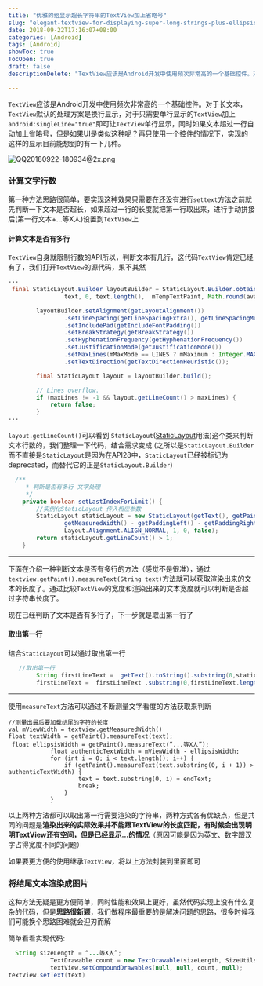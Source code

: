 ```yaml
---
title: "优雅的给显示超长字符串的TextView加上省略号"
slug: "elegant-textview-for-displaying-super-long-strings-plus-ellipsis"
date: 2018-09-22T17:16:07+08:00
categories: [Android]
tags: [Android]
showToc: true
TocOpen: true
draft: false
descriptionDelete: "TextView应该是Android开发中使用频次非常高的一个基础控件。对于长文本，TextView默认的处理方案是换行显示，对于只需要单行"

---
```

                
`TextView`应该是Android开发中使用频次非常高的一个基础控件。对于长文本，`TextView`默认的处理方案是换行显示，对于只需要单行显示的`TextView`加上`android:singleLine="true"`即可让`TextView`单行显示，同时如果文本超过一行自动加上省略号，但是如果UI是类似这种呢？再只使用一个控件的情况下，实现的这样的显示目前能想到的有一下几种。

![QQ20180922-180934@2x.png][2]

### 计算文字行数
第一种方法思路很简单，要实现这种效果只需要在还没有进行`settext`方法之前就先判断一下文本是否超长，如果超过一行的长度就把第一行取出来，进行手动拼接后(第一行文本+...等X人)设置到`TextView`上
#### 计算文本是否有多行
`TextView`自身就限制行数的API所以，判断文本有几行，这代码`TextView`肯定已经有了，我们打开`TextView`的源代码，果不其然

```java
···
 final StaticLayout.Builder layoutBuilder = StaticLayout.Builder.obtain(
                text, 0, text.length(),  mTempTextPaint, Math.round(availableSpace.right));

        layoutBuilder.setAlignment(getLayoutAlignment())
                .setLineSpacing(getLineSpacingExtra(), getLineSpacingMultiplier())
                .setIncludePad(getIncludeFontPadding())
                .setBreakStrategy(getBreakStrategy())
                .setHyphenationFrequency(getHyphenationFrequency())
                .setJustificationMode(getJustificationMode())
                .setMaxLines(mMaxMode == LINES ? mMaximum : Integer.MAX_VALUE)
                .setTextDirection(getTextDirectionHeuristic());

        final StaticLayout layout = layoutBuilder.build();

        // Lines overflow.
        if (maxLines != -1 && layout.getLineCount() > maxLines) {
            return false;
        }
···
```
`layout.getLineCount()`可以看到 `StaticLayout`([StaticLayout][1]用法)这个类来判断文本行数的，我们整理一下代码，结合需求变成
(之所以是`StaticLayout.Builder`而不直接是`StaticLayout`是因为在API28中，`StaticLayout`已经被标记为deprecated，而替代它的正是`StaticLayout.Builder`)  

```java
  /**
     * 判断是否有多行 文字处理
     */
    private boolean setLastIndexForLimit() {
        //实例化StaticLayout 传入相应参数
        StaticLayout staticLayout = new StaticLayout(getText(), getPaint(),
                getMeasuredWidth() - getPaddingLeft() - getPaddingRight(),
                Layout.Alignment.ALIGN_NORMAL, 1, 0, false);
        return staticLayout.getLineCount() > 1;
    }

```

---

下面在介绍一种判断文本是否有多行的方法（感觉不是很准），通过`textview.getPaint().measureText(String text)`方法就可以获取渲染出来的文本的长度了。通过比较`TextView`的宽度和渲染出来的文本宽度就可以判断是否超过字符串长度了。

现在已经判断了文本是否有多行了，下一步就是取出第一行了

#### 取出第一行
结合`StaticLayout`可以通过取出第一行
```java
   //取出第一行
        String firstLineText =  getText().toString().substring(0,staticLayout.getLineEnd(0));
        firstLineText =  firstLineText .substring(0,firstLineText.length() - endText.length());
```
---

使用`measureText`方法可以通过不断测量文字看度的方法获取来判断
```
//测量出最后要加载结尾的字符的长度
val mViewWidth = textview.getMeasuredWidth()
float textWidth = getPaint().measureText(text);
 float ellipsisWidth = getPaint().measureText(“...等X人”);
            float authenticTextWidth = mViewWidth - ellipsisWidth;
            for (int i = 0; i < text.length(); i++) {
                if (getPaint().measureText(text.substring(0, i + 1)) > authenticTextWidth) {
                    text = text.substring(0, i) + endText;
                    break;
                }
            }
```

以上两种方法都可以取出第一行需要渲染的字符串，两种方式各有优缺点，但是共同的问题是**渲染出来的实际效果并不能跟TextView的长度匹配，有时候会出现明明TextView还有空间，但是已经显示...的情况**（原因可能是因为英文、数字跟汉字占得宽度不同的问题）

如果要更方便的使用继承`TextView`，将以上方法封装到里面即可

### 将结尾文本渲染成图片

这种方法无疑是更方便简单，同时性能和效果上更好，虽然代码实现上没有什么复杂的代码，但是**思路很新颖**，我们做程序最重要的是解决问题的思路，很多时候我们可能换个思路困难就会迎刃而解

简单看看实现代码:
```java
  String sizeLength = “...等X人”;
            TextDrawable count = new TextDrawable(sizeLength, SizeUtils.sp2px(16), context.getResources().getColor(R.color.title), Color.TRANSPARENT, 0, 0);
            textView.setCompoundDrawables(null, null, count, null);
textView.setText(text)

```


  [1]: https://developer.android.com/reference/android/text/StaticLayout
  [2]: https://gitee.com/huclengyue/my-gallery/raw/master/images/qiniu/1646804609479QQ20180922-180934@2x.png